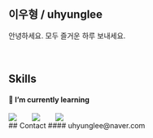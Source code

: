 ## 이우형 / uhyunglee
안녕하세요. 모두 즐거운 하루 보내세요.
<br />
<br />
<br />
## Skills
#### 🌱 I’m currently learning 
<div style="display:flex;gap:30px;flex-wrap:wrap;">
    <img src="https://img.shields.io/badge/Java-007396?style=for-the-badge&logo=Java&logoColor=white">
    <img src="https://img.shields.io/badge/Spring-6DB33F.svg?&style=for-the-badge&logo=Spring&logoColor=white">
    <img src="https://img.shields.io/badge/js-F7DF1E?style=for-the-badge&logo=javascript&logoColor=black">
</div>
## Contact
#### uhyunglee@naver.com

